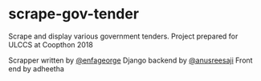 # scrape-gov-tender
Scrape and display various government tenders. Project prepared for ULCCS at Coopthon 2018

Scrapper written by [@enfageorge](https://github.com/orgs/pehia/people/enfageorge)
Django backend by [@anusreesaji](https://github.com/orgs/pehia/people/anusreesaji)
Front end by adheetha
